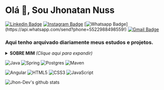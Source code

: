 #  Olá 👋, Sou Jhonatan Nuss
[![Linkedin Badge](https://img.shields.io/badge/linkedin-%230077B5.svg?style=for-the-square&logo=linkedin&logoColor=white&link=https://www.linkedin.com/in/jhonatan-nuss/)](https://www.linkedin.com/in/jhonatan-nuss/)
[![Instagram Badge](https://img.shields.io/badge/Instagram-%23E4405F.svg?style=for-the-square&logo=Instagram&logoColor=white&link=https://www.instagram.com/jhonuss_/)](https://www.instagram.com/jhonuss_/)
[![Whatsapp Badge](https://img.shields.io/badge/WhatsApp-25D366?style=for-the-square&logo=whatsapp&logoColor=white&link=https://api.whatsapp.com/send?phone=5522988498559!)](https://api.whatsapp.com/send?phone=5522988498559!)
[![Gmail Badge](https://img.shields.io/badge/Gmail-D14836?style=for-the-square&logo=gmail&logoColor=white&link=mailto:contato@jhonatanuss.dev)](mailto:contato@jhonatanuss.dev)

### Aqui tenho arquivado diariamente meus estudos e projetos.

<details>
<summary> <b> SOBRE MIM </b> <i>(Clique aqui para expandir)</i> </summary>
  
### Sobre mim

Atualmente cursando 5º Periodo de Ciência da Computação,
tenho me empenhado fortemente na KAYA agência onde atuo hoje como Desenvolvedor FullStack, e trabalhando como freelancer para o Pastor André Fernandes de Miami!
nesse tempo, venho aderindo grande conhecimento desenvolvendo vários e-commerces, sites institucionais, landing page, sitemas e outros.
tenho buscado por vários cursos onde eu possa me capacitar ainda mais,
buscando a minha evolução dia após dia para me tornar um profissional reconhecido e confiavel no mercado, 
gosto de passar meu tempo estudando, desenvolvendo coisas novas e ajudando com todo conhecimento e experiências que tenho adquirido,
gosto sempre de estar com minha família meu dog, e meus amigos <3
</details>

  
![Java](https://img.shields.io/badge/java-%23ED8B00.svg?style=for-the-square&logo=java&logoColor=white)
![Spring](https://img.shields.io/badge/spring-%236DB33F.svg?style=for-the-square&logo=spring&logoColor=white)
![Postgres](https://img.shields.io/badge/postgres-%23316192.svg?style=for-the-square&logo=postgresql&logoColor=white)
![Maven](https://img.shields.io/badge/Apache%20Maven-C71A36?style=for-the-square&logo=Apache%20Maven&logoColor=white)

![Angular](https://img.shields.io/badge/angular-%23DD0031.svg?style=for-the-square&logo=angular&logoColor=white)
![HTML5](https://img.shields.io/badge/html5-%23E34F26.svg?style=for-the-square&logo=html5&logoColor=white)
![CSS3](https://img.shields.io/badge/css3-%231572B6.svg?style=for-the-square&logo=css3&logoColor=white)
![JavaScript](https://img.shields.io/badge/javascript-%23323330.svg?style=for-the-square&logo=javascript&logoColor=%23F7DF1E)


![Jhon-Dev's github stats](https://github-readme-stats.vercel.app/api?username=Jhon-Dev&show_icons=true&theme=dracula)


